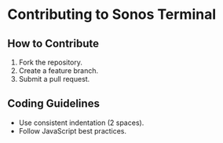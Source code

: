 # Contributing to Sonos Terminal

## How to Contribute
1. Fork the repository.
2. Create a feature branch.
3. Submit a pull request.

## Coding Guidelines
- Use consistent indentation (2 spaces).
- Follow JavaScript best practices.
